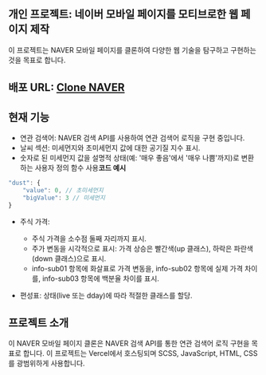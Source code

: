 


## 개인 프로젝트: 네이버 모바일 페이지를 모티브로한 웹 페이지 제작
이 프로젝트는 NAVER 모바일 페이지를 클론하여 다양한 웹 기술을 탐구하고 구현하는 것을 목표로 합니다.

## 배포 URL: [Clone NAVER](https://clone-naver.vercel.app/)

## 현재 기능
- 연관 검색어: NAVER 검색 API를 사용하여 연관 검색어 로직을 구현 중입니다.
- 날씨 섹션: 미세먼지와 초미세먼지 값에 대한 공기질 지수 표시.
- 숫자로 된 미세먼지 값을 설명적 상태(예: '매우 좋음'에서 '매우 나쁨'까지)로 변환하는 사용자 정의 함수 사용**코드 예시**

```javascript
"dust": {
	"value": 0, // 초미세먼지
	"bigValue": 3 // 미세먼지
}
```
- 주식 가격:
	- 주식 가격을 소수점 둘째 자리까지 표시.
	- 주가 변동을 시각적으로 표시: 가격 상승은 빨간색(up 클래스), 하락은 파란색(down 클래스)으로 표시.
	- info-sub01 항목에 화살표로 가격 변동을, info-sub02 항목에 실제 가격 차이를, info-sub03 항목에 백분율 차이를 표시.

- 편성표:
상태(live 또는 dday)에 따라 적절한 클래스를 할당.

## 프로젝트 소개
이 NAVER 모바일 페이지 클론은 NAVER 검색 API를 통한 연관 검색어 로직 구현을 목표로 합니다. 이 프로젝트는 Vercel에서 호스팅되며 SCSS, JavaScript, HTML, CSS를 광범위하게 사용합니다.


